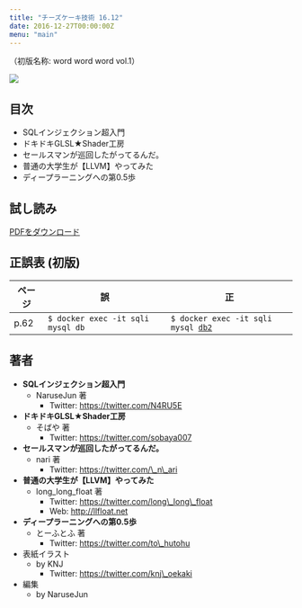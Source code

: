 ```yaml
---
title: "チーズケーキ技術 16.12"
date: 2016-12-27T00:00:00Z
menu: "main"
---
```


（初版名称: word word word vol.1）

![](/16.12/cover.jpg)

## 目次

- SQLインジェクション超入門
- ドキドキGLSL★Shader工房
- セールスマンが巡回したがってるんだ。
- 普通の大学生が【LLVM】やってみた
- ディープラーニングへの第0.5歩

## 試し読み

[PDFをダウンロード](/16.12/sample.pdf)

## 正誤表 (初版)

|ページ|誤|正|
|---|---|---|
| p.62 | `$ docker exec -it sqli mysql db` | <code>$ docker exec -it sqli mysql <u>db2</u></code> |

## 著者

- **SQLインジェクション超入門**
	- NaruseJun 著
		- Twitter: https://twitter.com/N4RU5E
- **ドキドキGLSL★Shader工房**
	- そばや 著
		- Twitter: https://twitter.com/sobaya007
- **セールスマンが巡回したがってるんだ。**
	- nari 著
		- Twitter: https://twitter.com/\_n\_ari
- **普通の大学生が【LLVM】やってみた**
	- long\_long\_float 著
		- Twitter: https://twitter.com/long\_long\_float
		- Web: http://llfloat.net
- **ディープラーニングへの第0.5歩**
	- とーふとふ 著
		- Twitter: https://twitter.com/to\_hutohu
- 表紙イラスト
	- by KNJ
		- Twitter: https://twitter.com/knj\_oekaki
- 編集
	- by NaruseJun
